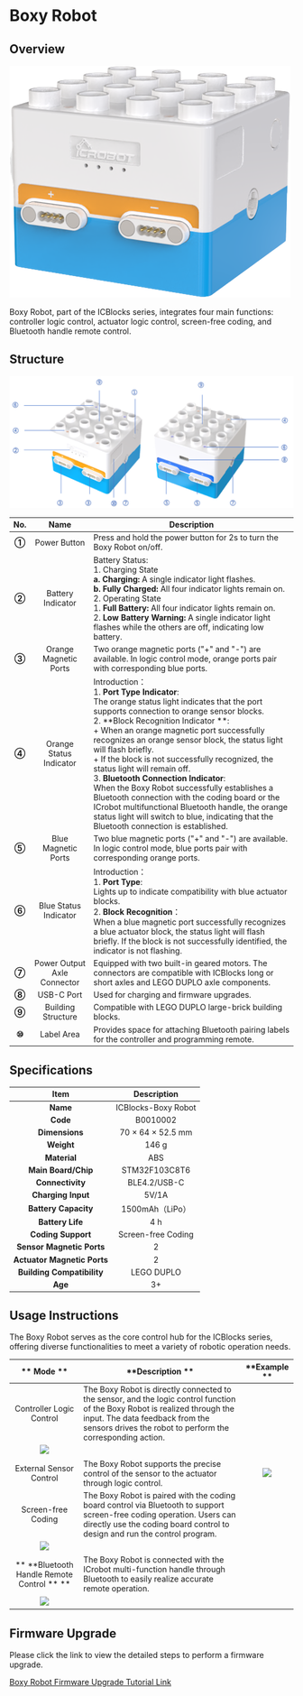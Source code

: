 ﻿# Boxy Robot  
## Overview  
![](img/BoxyRobot01.png)

Boxy Robot, part of the ICBlocks series, integrates four main functions: controller logic control, actuator logic control, screen-free coding, and Bluetooth handle remote control.  

## Structure
![](img/BoxyRobot02.png)

| **No.** | **Name** | **Description** |
| :---: | :---: | --- |
| **①** |  Power Button   |  Press and hold the power button for 2s to turn the Boxy Robot on/off.   |
| **②** | Battery Indicator   | Battery Status:  <br/>1.  Charging State  <br/>**a. Charging:** A single indicator light flashes.  <br/>**b. Fully Charged:** All four indicator lights remain on.  <br/>2.  Operating State   <br/>    1. **Full Battery:** All four indicator lights remain on.<br/>    2. **Low Battery Warning:** A single indicator light flashes while the others are off, indicating low battery.   |
| **③** | Orange Magnetic Ports |  Two orange magnetic ports ("+" and "-") are available. In logic control mode, orange ports pair with corresponding blue ports.   |
| **④** | Orange Status Indicator  | Introduction：<br/>1. **Port Type Indicator**:<br/>The orange status light indicates that the port supports connection to orange sensor blocks.  <br/>2. **Block Recognition Indicator **:<br/>+ When an orange magnetic port successfully recognizes an orange sensor block, the status light will flash briefly.<br/>+ If the block is not successfully recognized, the status light will remain off.<br/>3. **Bluetooth Connection Indicator**:  <br/>When the Boxy Robot successfully establishes a Bluetooth connection with the coding board or the ICrobot multifunctional Bluetooth handle, the orange status light will switch to blue, indicating that the Bluetooth connection is established.   |
| **⑤** | Blue Magnetic Ports   | Two blue magnetic ports ("+" and "-") are available. In logic control mode, blue ports pair with corresponding orange ports.   |
| **⑥** |  Blue Status Indicator   | Introduction：<br/>1. **Port Type**:<br/>       Lights up to indicate compatibility with blue actuator blocks.  <br/>2. **Block Recognition**：<br/>When a blue magnetic port successfully recognizes a blue actuator block, the status light will flash briefly.   If the block is not successfully identified, the indicator is not flashing. |
| **⑦** | Power Output Axle Connector   | Equipped with two built-in geared motors. The connectors are compatible with ICBlocks long or short axles and LEGO DUPLO axle components.   |
| **⑧** | USB-C Port   | Used for charging and firmware upgrades.   |
| **⑨** | Building Structure   | Compatible with LEGO DUPLO large-brick building blocks.   |
| **⑩** | Label Area   | Provides space for attaching Bluetooth pairing labels for the controller and programming remote.   |


## Specifications  
| **Item** | **Description** |
| :---: | :---: |
| **Name** | ICBlocks-Boxy Robot |
| **Code** |  B0010002   |
| **Dimensions** |  70 × 64 × 52.5 mm   |
| **Weight** | 146 g |
| **Material** | ABS |
| **Main Board/Chip** | STM32F103C8T6 |
| **Connectivity** | BLE4.2/USB-C |
| **Charging Input** | 5V/1A |
| **Battery Capacity** | 1500mAh（LiPo）  |
| **Battery Life** | 4 h |
| **Coding Support** |  Screen-free Coding |
| **Sensor Magnetic Ports** | 2 |
| **Actuator Magnetic Ports** | 2 |
| **Building Compatibility** |  LEGO DUPLO   |
| **Age** | 3+ |


##  Usage Instructions  
The Boxy Robot serves as the core control hub for the ICBlocks series, offering diverse functionalities to meet a variety of robotic operation needs.  

| ** Mode  ** | **Description  ** | **Example  ** |
| :---: | --- | :---: |
|  Controller Logic Control   | The Boxy Robot is directly connected to the sensor, and the logic control function of the Boxy Robot is realized through the input. The data feedback from the sensors drives the robot to perform the corresponding action. | 
![](img/BoxyRobot03.gif) |
| External Sensor Control | The Boxy Robot supports the precise control of the sensor to the actuator through logic control. | ![](img/BoxyRobot04.gif) |
|  Screen-free Coding   | The Boxy Robot is paired with the coding board control via Bluetooth to support screen-free coding operation. Users can directly use the coding board control to design and run the control program. | 
![](img/BoxyRobot05.gif) |
| ** **Bluetooth Handle Remote Control ** ** | The Boxy Robot is connected with the ICrobot multi-function handle through Bluetooth to easily realize accurate remote operation. | 
![](img/BoxyRobot06.gif) |


## Firmware Upgrade  
Please click the link to view the detailed steps to perform a firmware upgrade.

 [Boxy Robot Firmware Upgrade Tutorial Link  ](https://www.yuque.com/g/crystal-vzc6k/cfl3ix/gy3t1bv6t9rp8avw/collaborator/join?token=Sl2UArygKC6EooFg&source=doc_collaborator#%20《Boxy%20Robot%20Firmware%20Upgrade》)



